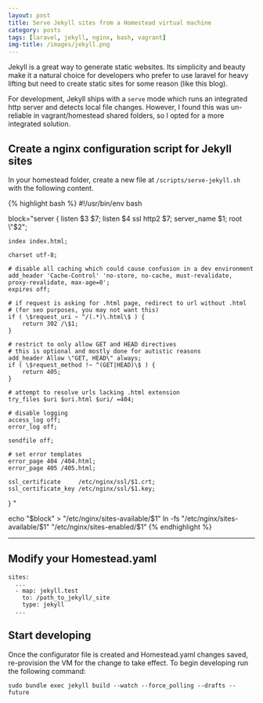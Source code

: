 ```yaml
---
layout: post
title: Serve Jekyll sites from a Homestead virtual machine
category: posts
tags: [laravel, jekyll, nginx, bash, vagrant]
img-title: /images/jekyll.png
---
```

Jekyll is a great way to generate static websites. Its simplicity and beauty make it a natural choice for developers
who prefer to use laravel for heavy lifting but need to create static sites for some reason (like this blog).

For development, Jekyll ships with a `serve` mode which runs an integrated http server and detects local file changes.
However, I found this was un-reliable in vagrant/homestead shared folders, so I opted for a more integrated solution.

## Create a nginx configuration script for Jekyll sites

In your homestead folder, create a new file at `/scripts/serve-jekyll.sh` with the following content.

{% highlight bash %}
#!/usr/bin/env bash

block="server {
    listen $3 $7;
    listen $4 ssl http2 $7;
    server_name $1;
    root \"$2\";

    index index.html;

    charset utf-8;

    # disable all caching which could cause confusion in a dev environment
    add_header 'Cache-Control' 'no-store, no-cache, must-revalidate, proxy-revalidate, max-age=0';
    expires off;
        
    # if request is asking for .html page, redirect to url without .html
    # (for seo purposes, you may not want this)
    if ( \$request_uri ~ ^/(.*)\.html\$ ) {
        return 302 /\$1;
    }
    
    # restrict to only allow GET and HEAD directives
    # this is optional and mostly done for autistic reasons
    add_header Allow \"GET, HEAD\" always;
    if ( \$request_method !~ ^(GET|HEAD)\$ ) {
    	return 405;
    }
    
    # attempt to resolve urls lacking .html extension
    try_files $uri $uri.html $uri/ =404;
    
    # disable logging
    access_log off;
    error_log off;
    
    sendfile off;
    
    # set error templates
    error_page 404 /404.html;
    error_page 405 /405.html;

    ssl_certificate     /etc/nginx/ssl/$1.crt;
    ssl_certificate_key /etc/nginx/ssl/$1.key;
}
"

echo "$block" > "/etc/nginx/sites-available/$1"
ln -fs "/etc/nginx/sites-available/$1" "/etc/nginx/sites-enabled/$1"
{% endhighlight %}

---

## Modify your Homestead.yaml

    sites:
      ... 
      - map: jekyll.test
        to: /path_to_jekyll/_site
        type: jekyll
      ...


## Start developing
Once the configurator file is created and Homestead.yaml changes saved, re-provision the VM for the change to take effect. 
To begin developing run the following command:

    sudo bundle exec jekyll build --watch --force_polling --drafts --future
